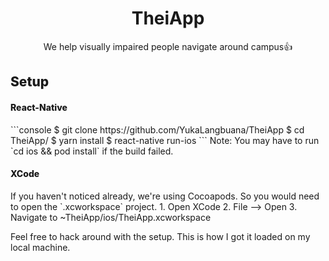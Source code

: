 <h1 align="center">
    TheiApp
</h1>

<p align="center">
  We help visually impaired people navigate around campus👍
</p>

<h2 style="font-weight: 800;">Setup</h2>

<h4 style="font-weight: 800;">React-Native</h4>
```console
$ git clone https://github.com/YukaLangbuana/TheiApp
$ cd TheiApp/
$ yarn install
$ react-native run-ios
```
Note: You may have to run `cd ios && pod install` if the build failed.

<h4 style="font-weight: 800;">XCode</h4>
If you haven't noticed already, we're using Cocoapods. So you would need to open the `.xcworkspace` project.
1. Open XCode
2. File --> Open
3. Navigate to ~TheiApp/ios/TheiApp.xcworkspace

Feel free to hack around with the setup. This is how I got it loaded on my local machine.
